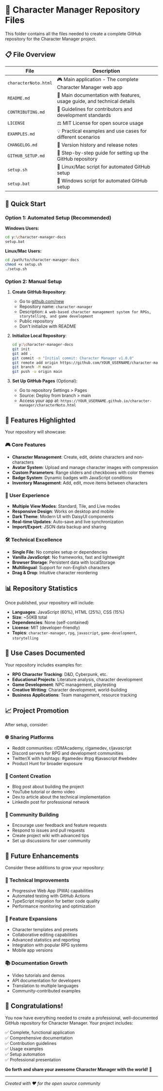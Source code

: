 # 📁 Character Manager Repository Files

This folder contains all the files needed to create a complete GitHub repository for the Character Manager project.

## 📋 File Overview

| File | Description |
|------|-------------|
| `characterNoto.html` | 🎮 Main application - The complete Character Manager web app |
| `README.md` | 📖 Main documentation with features, usage guide, and technical details |
| `CONTRIBUTING.md` | 🤝 Guidelines for contributors and development standards |
| `LICENSE` | ⚖️ MIT License for open source usage |
| `EXAMPLES.md` | 💡 Practical examples and use cases for different scenarios |
| `CHANGELOG.md` | 📝 Version history and release notes |
| `GITHUB_SETUP.md` | 🚀 Step-by-step guide for setting up the GitHub repository |
| `setup.sh` | 🔧 Linux/Mac script for automated GitHub setup |
| `setup.bat` | 🔧 Windows script for automated GitHub setup |

## 🚀 Quick Start

### Option 1: Automated Setup (Recommended)

**Windows Users:**
```bash
cd y:\character-manager-docs
setup.bat
```

**Linux/Mac Users:**
```bash
cd /path/to/character-manager-docs
chmod +x setup.sh
./setup.sh
```

### Option 2: Manual Setup

1. **Create GitHub Repository**:
   - Go to [github.com/new](https://github.com/new)
   - Repository name: `character-manager`
   - Description: `A web-based character management system for RPGs, storytelling, and game development`
   - Public repository
   - Don't initialize with README

2. **Initialize Local Repository**:
   ```bash
   cd y:\character-manager-docs
   git init
   git add .
   git commit -m "Initial commit: Character Manager v1.0.0"
   git remote add origin https://github.com/YOUR_USERNAME/character-manager.git
   git branch -M main
   git push -u origin main
   ```

3. **Set Up GitHub Pages** (Optional):
   - Go to repository Settings > Pages
   - Source: Deploy from branch > main
   - Access your app at: `https://YOUR_USERNAME.github.io/character-manager/characterNoto.html`

## 🌟 Features Highlighted

Your repository will showcase:

### 🎮 Core Features
- **Character Management**: Create, edit, delete characters and non-characters
- **Avatar System**: Upload and manage character images with compression
- **Custom Parameters**: Range sliders and checkboxes with color themes
- **Badge System**: Dynamic badges with JavaScript conditions
- **Inventory Management**: Add, edit, move items between characters

### 🎨 User Experience
- **Multiple View Modes**: Standard, Tile, and Live modes
- **Responsive Design**: Works on desktop and mobile
- **Dark Theme**: Modern UI with DaisyUI components
- **Real-time Updates**: Auto-save and live synchronization
- **Import/Export**: JSON data backup and sharing

### 🛠️ Technical Excellence
- **Single File**: No complex setup or dependencies
- **Vanilla JavaScript**: No frameworks, fast and lightweight
- **Browser Storage**: Persistent data with localStorage
- **Multilingual**: Support for non-English characters
- **Drag & Drop**: Intuitive character reordering

## 📊 Repository Statistics

Once published, your repository will include:
- **Languages**: JavaScript (60%), HTML (25%), CSS (15%)
- **Size**: ~50KB total
- **Dependencies**: None (self-contained)
- **License**: MIT (developer-friendly)
- **Topics**: `character-manager`, `rpg`, `javascript`, `game-development`, `storytelling`

## 🎯 Use Cases Documented

Your repository includes examples for:
- **RPG Character Tracking**: D&D, Cyberpunk, etc.
- **Educational Projects**: Literature analysis, character development
- **Game Development**: NPC management, playtesting
- **Creative Writing**: Character development, world-building
- **Business Applications**: Team management, resource tracking

## 📈 Project Promotion

After setup, consider:

### 🌐 Sharing Platforms
- Reddit communities: r/DMAcademy, r/gamedev, r/javascript
- Discord servers for RPG and development communities
- Twitter/X with hashtags: #gamedev #rpg #javascript #webdev
- Product Hunt for broader exposure

### 📝 Content Creation
- Blog post about building the project
- YouTube tutorial or demo video
- Dev.to article about the technical implementation
- LinkedIn post for professional network

### 🤝 Community Building
- Encourage user feedback and feature requests
- Respond to issues and pull requests
- Create project wiki with advanced tips
- Set up discussions for user community

## 🔮 Future Enhancements

Consider these additions to grow your repository:

### 📱 Technical Improvements
- Progressive Web App (PWA) capabilities
- Automated testing with GitHub Actions
- TypeScript migration for better code quality
- Performance monitoring and optimization

### 🌟 Feature Expansions
- Character templates and presets
- Collaborative editing capabilities
- Advanced statistics and reporting
- Integration with popular RPG systems
- Mobile app versions

### 📚 Documentation Growth
- Video tutorials and demos
- API documentation for developers
- Translation to multiple languages
- Community-contributed examples

## 🎉 Congratulations!

You now have everything needed to create a professional, well-documented GitHub repository for Character Manager. Your project includes:

✅ Complete, functional application  
✅ Comprehensive documentation  
✅ Contribution guidelines  
✅ Usage examples  
✅ Setup automation  
✅ Professional presentation  

**Go forth and share your awesome Character Manager with the world!** 🚀

---

*Created with ❤️ for the open source community*
